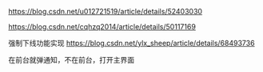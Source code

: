 https://blog.csdn.net/u012721519/article/details/52403030

https://blog.csdn.net/cqhzq2014/article/details/50117169


强制下线功能实现
https://blog.csdn.net/ylx_sheep/article/details/68493736

在前台就弹通知，不在前台，打开主界面
